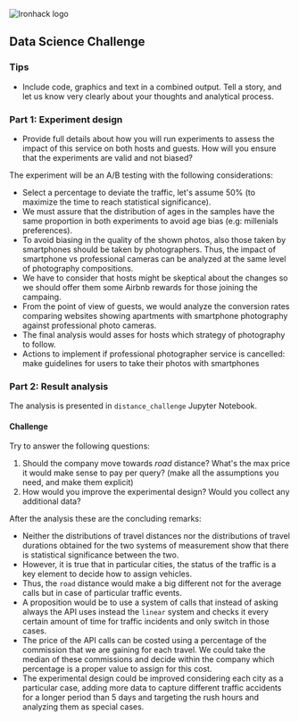 ![Ironhack logo](https://i.imgur.com/1QgrNNw.png)

## Data Science Challenge

### Tips
- Include code, graphics and text in a combined output. Tell a story, and let us know very clearly about your thoughts and analytical process.

### Part 1: Experiment design

- Provide full details about how you will run experiments to assess the impact of this service on both hosts and guests. How will you ensure that the experiments are valid and not biased? 

The experiment will be an A/B testing with the following considerations:

* Select a percentage to deviate the traffic, let's assume 50% (to maximize the time to reach statistical significance).
* We must assure that the distribution of ages in the samples have the same proportion in both experiments to avoid age bias (e.g: millenials preferences).
* To avoid biasing in the quality of the shown photos, also those taken by smartphones should be taken by photographers. Thus, the impact of smartphone vs professional cameras can be analyzed at the same level of photography compositions.
* We have to consider that hosts might be skeptical about the changes so we should offer them some Airbnb rewards for those joining the campaing.
* From the point of view of guests, we would analyze the conversion rates comparing websites showing apartments with smartphone photography against professional photo cameras.
* The final analysis would asses for hosts which strategy of photography to follow.
* Actions to implement if professional photographer service is cancelled: make guidelines for users to take their photos with smartphones

<!---
* Does the analysis only for millenials make sense? If complete analysis, avoid bias considering ages!
* We would target millenials, thus the modifications on the website photos would be directed to people below 35 years.
* Measure not only conversion rates but also a comparison between hosts sales (think more about a possible bias introduced by long stays, not to measure exclusively on money)
-->


### Part 2: Result analysis

The analysis is presented in `distance_challenge` Jupyter Notebook.

#### Challenge
Try to answer the following questions:

1. Should the company move towards *road* distance? What's the max price it would make sense to pay per query? (make all the  assumptions you need, and make them explicit)
2. How would you improve the experimental design? Would you collect any additional data? 

After the analysis these are the concluding remarks:

* Neither the distributions of travel distances nor the distributions of travel durations obtained for the two systems of measurement show that there is statistical significance between the two.
* However, it is true that in particular cities, the status of the traffic is a key element to decide how to assign vehicles.
* Thus, the `road` distance would make a big different not for the average calls but in case of particular traffic events.
* A proposition would be to use a system of calls that instead of asking always the API uses instead the `linear` system and checks it every certain amount of time for traffic incidents and only switch in those cases.
* The price of the API calls can be costed using a percentage of the commission that we are gaining for each travel. We could take the median of these commissions and decide within the company which percentage is a proper value to assign for this cost.
* The experimental design could be improved considering each city as a particular case, adding more data to capture different traffic accidents for a longer period than 5 days and targeting the rush hours and analyzing them as special cases.

